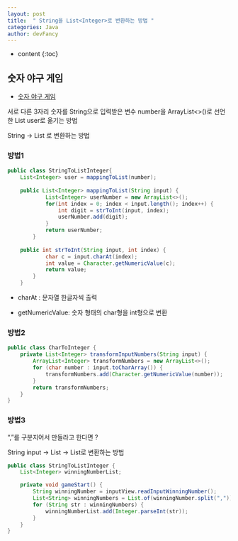```yaml
---
layout: post
title:  " String을 List<Integer>로 변환하는 방법 "
categories: Java
author: devFancy
---
```

* content
{:toc}


## 숫자 야구 게임

* [숫자 야구 게임](https://github.com/devfancy/java-baseball)

서로 다른 3자리 숫자를 String으로 입력받은 변수 number을 ArrayList<>()로 선언한 List<Integer> user로 옮기는 방법

String → List<Integer> 로 변환하는 방법

### 방법1

```java
public class StringToListInteger{
    List<Integer> user = mappingToList(number);
    
    public List<Integer> mappingToList(String input) {
            List<Integer> userNumber = new ArrayList<>();
            for(int index = 0; index < input.length(); index++) {
                int digit = strToInt(input, index);
                userNumber.add(digit);
            }
            return userNumber;
        }
    
    public int strToInt(String input, int index) {
            char c = input.charAt(index);
            int value = Character.getNumericValue(c);
            return value;
        }
    }
```

* charAt : 문자열 한글자씩 출력

* getNumericValue: 숫자 형태의 char형을 int형으로 변환

### 방법2

```java
public class CharToInteger {
    private List<Integer> transformInputNumbers(String input) {
        ArrayList<Integer> transformNumbers = new ArrayList<>();
        for (char number : input.toCharArray()) {
            transformNumbers.add(Character.getNumericValue(number));
        }
        return transformNumbers;
    }
}
```

### 방법3

“,”를 구분지어서 만들라고 한다면 ?

String input → List<String> → List<Integer>로 변환하는 방법

```java
public class StringToListInteger {
    List<Integer> winningNumberList;

    private void gameStart() {
        String winningNumber = inputView.readInputWinningNumber();
        List<String> winningNumbers = List.of(winningNumber.split(","));
        for (String str : winningNumbers) {
            winningNumberList.add(Integer.parseInt(str));
        }
    }
}
```
